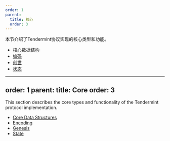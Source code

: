 ```yaml
---
order: 1
parent:
  title: 核心
  order: 3
---
```


本节介绍了Tendermint协议实现的核心类型和功能。

- [核心数据结构](./data_structures.md)
- [编码](./encoding.md)
- [创世](./genesis.md)
- [状态](./state.md)


---
order: 1
parent:
  title: Core
  order: 3
---

This section describes the core types and functionality of the Tendermint protocol implementation.

- [Core Data Structures](./data_structures.md)
- [Encoding](./encoding.md)
- [Genesis](./genesis.md)
- [State](./state.md)
